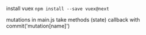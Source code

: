 install vuex `npm install --save vuex@next`

mutations in main.js
take methods (state)
callback with commit('mutation[name]')
